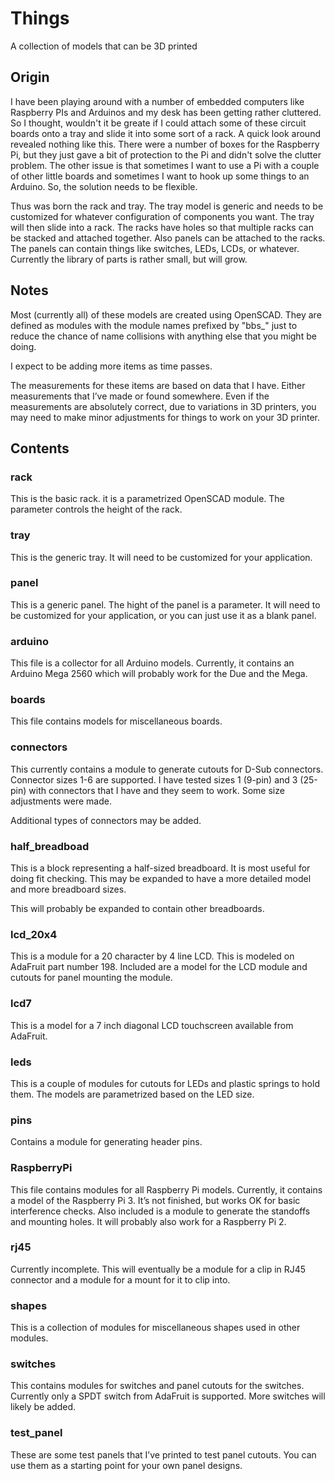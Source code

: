 # Things
A collection of models that can be 3D printed

## Origin
I have been playing around with a number of embedded computers like Raspberry PIs and Arduinos and my desk has been getting rather cluttered.  So I thought, wouldn't it be greate if I could attach some of these circuit boards onto a tray and slide it into some sort of a rack.  A quick look around revealed nothing like this.  There were a number of boxes for the Raspberry Pi, but they just gave a bit of protection to the Pi and didn't solve the clutter problem.  The other issue is that sometimes I want to use a Pi with a couple of other little boards and sometimes I want to hook up some things to an Arduino.  So, the solution needs to be flexible.

Thus was born the rack and tray.  The tray model is generic and needs to be customized for whatever configuration of components you want.  The tray will then slide into a rack.  The racks have holes so that multiple racks can be stacked and attached together.  Also panels can be attached to the racks.  The panels can contain things like switches, LEDs, LCDs, or whatever.  Currently the library of parts is rather small, but will grow.

## Notes
Most (currently all) of these models are created using OpenSCAD.  They are defined as modules with the module names prefixed by "bbs\_" just to reduce the chance of name collisions with anything else that you might be doing.

I expect to be adding more items as time passes.

The measurements for these items are based on data that I have.  Either measurements that I’ve made or found somewhere.  Even if the measurements are absolutely correct, due to variations in 3D printers, you may need to make minor adjustments for things to work on your 3D printer.

## Contents
### rack
This is the basic rack.  it is a parametrized OpenSCAD module.  The parameter controls the height of the rack.

### tray
This is the generic tray.  It will need to be customized for your application.

### panel
This is a generic panel.  The hight of the panel is a parameter.  It will need to be customized for your application, or you can just use it as a blank panel.

### arduino
This file is a collector for all Arduino models.  Currently, it contains an Arduino Mega 2560 which will probably work for the Due and the Mega.

### boards
This file contains models for miscellaneous boards.

### connectors
This currently contains a module to generate cutouts for D-Sub connectors.  Connector sizes 1-6 are supported.  I have tested sizes 1 (9-pin) and 3 (25-pin) with connectors that I have and they seem to work.  Some size adjustments were made.

Additional types of connectors may be added.

### half\_breadboad
This is a block representing a half-sized breadboard.  It is most useful for doing fit checking.  This may be expanded to have a more detailed model and more breadboard sizes.

This will probably be expanded to contain other breadboards.

### lcd\_20x4
This is a module for a 20 character by 4 line LCD.  This is modeled on AdaFruit part number 198.  Included are a model for the LCD module and cutouts for panel mounting the module.

### lcd7
This is a model for a 7 inch diagonal LCD touchscreen available from AdaFruit.

### leds
This is a couple of modules for cutouts for LEDs and plastic springs to hold them.  The models are parametrized based on the LED size.

### pins
Contains a module for generating header pins.

### RaspberryPi
This file contains modules for all Raspberry Pi models.  Currently, it contains a model of the Raspberry Pi 3.  It’s not finished, but works OK for basic interference checks.  Also included is a module to generate the standoffs and mounting holes.  It will probably also work for a Raspberry Pi 2.

### rj45
Currently incomplete.  This will eventually be a module for a clip in RJ45 connector and a module for a mount for it to clip into.

### shapes
This is a collection of modules for miscellaneous shapes used in other modules.

### switches
This contains modules for switches and panel cutouts for the switches.  Currently only a SPDT switch from AdaFruit is supported.  More switches will likely be added.

### test\_panel
These are some test panels that I’ve printed to test panel cutouts.  You can use them as a starting point for your own panel designs.
